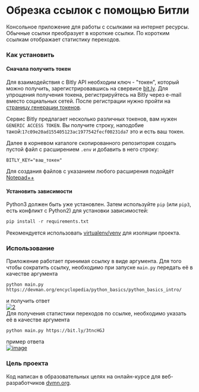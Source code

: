 # Обрезка ссылок с помощью Битли

Консольное приложение для работы с ссылками на интернет ресурсы. Обычные ссылки 
преобразует в короткие ссылки. По коротким ссылкам отображает статистику переходов.


### Как установить

#### Сначала получить токен
Для взаимодействия с Bitly API необходим ключ - "токен", который можно получить,
зарегистрировавшись на свервисе [bit.ly](https://bit.ly). Для упрощения получения 
токена, регистрируйтесь на Bitly через e-mail вместо социальных сетей. После
регистрации нужно пройти на [страницу генерации токенов](https://bitly.com/a/oauth_apps).  

Сервис Bitly предлагает несколько различных токенов, вам нужен `GENERIC ACCESS TOKEN`.
Вы получите строку, наподобие такой:`17c09e20ad155405123ac1977542fecf00231da7` это и 
есть ваш токен.  

Далее в корневом каталоге скопированного репозитория создать пустой файл с 
расширением `.env` и добавить в него строку:
```
BITLY_KEY="ваш_токен"
```
Для создания файлов с указанием любого расширения подойдёт [Notepad++](https://notepad-plus-plus.org/downloads/)

#### Установить зависимости

Python3 должен быть уже установлен. Затем используйте `pip` (или `pip3`, есть 
конфликт с Python2) для установки зависимостей:

```python
pip install -r requirements.txt
```

Рекомендуется использовать [virtualenv/venv](https://docs.python.org/3/library/venv.html)
для изоляции проекта.

### Использование

Приложение работает принимая ссылку в виде аргумента. Для того чтобы сократить 
ссылку, необходимо при запуске `main.py` передать её в качестве аргумента
```
python main.py https://devman.org/encyclopedia/python_basics/python_basics_intro/
```
и получить ответ  
<a href="https://imgbb.com/"><img src="https://i.ibb.co/NNMR8Ls/2.png" alt="2" border="0" /></a>  
Для получения статистики переходов по ссылке, необходимо указать её в качестве 
аргумента
```
python main.py https://bit.ly/3tncHGJ
```
пример ответа  
<a href="https://imgbb.com/"><img src="https://i.ibb.co/Q9SJpFc/image.png" alt="image" border="0"></a>

### Цель проекта

Код написан в образовательных целях на онлайн-курсе для веб-разработчиков 
[dvmn.org](https://dvmn.org).